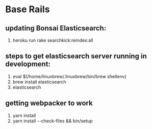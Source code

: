 # Base Rails

 ## updating Bonsai Elasticsearch:
 1. heroku run rake searchkick:reindex:all

 ## steps to get elasticsearch server running in development:
 1. eval $(/home/linuxbrew/.linuxbrew/bin/brew shellenv)
 2. brew install elasticsearch
 3. elasticsearch

 ## getting webpacker to work
 1. yarn install
 2. yarn install --check-files && bin/setup